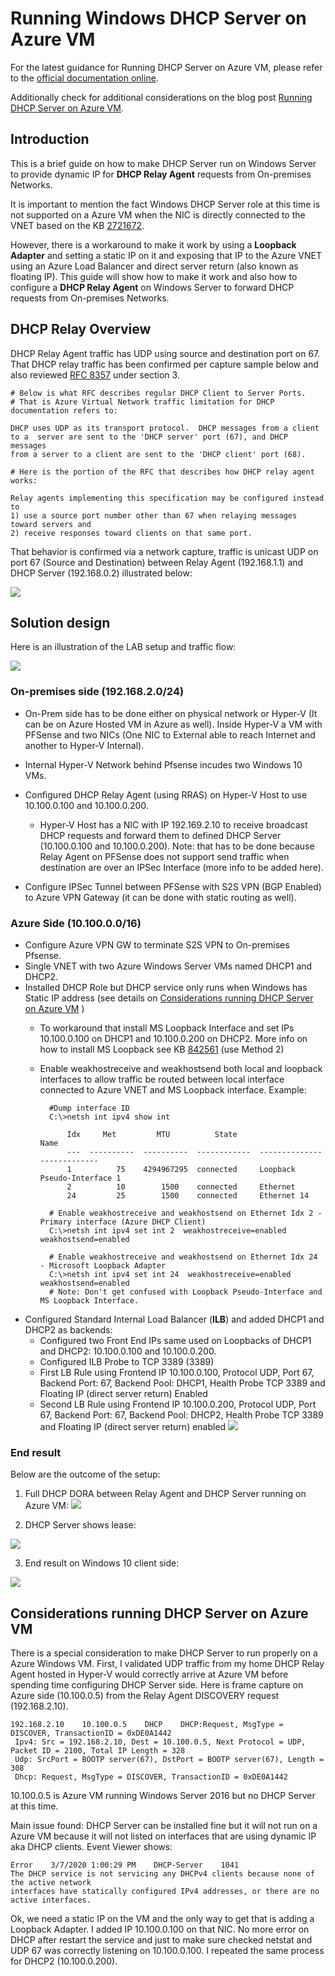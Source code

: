 
# Running Windows DHCP Server on Azure VM

For the latest guidance for Running DHCP Server on Azure VM, please refer to the [official documentation online](https://learn.microsoft.com/en-us/azure/virtual-network/virtual-networks-faq#can-i-deploy-a-dhcp-server-in-a-virtual-network).

Additionally check for additional considerations on the blog post [Running DHCP Server on Azure VM](https://techcommunity.microsoft.com/t5/azure-networking/running-dhcp-server-on-azure-vm/ba-p/1230000).

## Introduction

This is a brief guide on how to make DHCP Server run on Windows Server to provide dynamic IP for **DHCP Relay Agent** requests from On-premises Networks.

It is important to mention the fact Windows DHCP Server role at this time is not supported on a Azure VM when the NIC is directly connected to the VNET based on the KB [2721672](https://support.microsoft.com/en-us/help/2721672/microsoft-server-software-support-for-microsoft-azure-virtual-machines).

However, there is a workaround to make it work by using a **Loopback Adapter** and setting a static IP on it and exposing that IP to the Azure VNET using an Azure Load Balancer and direct server return (also known as floating IP). This guide will show how to make it work and also how to configure a **DHCP Relay Agent** on Windows Server to forward DHCP requests from On-premises Networks.

## DHCP Relay Overview

DHCP Relay Agent traffic has UDP using source and destination port on 67. That DHCP relay traffic has been confirmed per capture sample below and also reviewed [RFC 8357](https://tools.ietf.org/html/rfc8357#section-3) under section 3.

    # Below is what RFC describes regular DHCP Client to Server Ports. 
    # That is Azure Virtual Network traffic limitation for DHCP documentation refers to:
    
    DHCP uses UDP as its transport protocol.  DHCP messages from a client
    to a  server are sent to the 'DHCP server' port (67), and DHCP messages
    from a server to a client are sent to the 'DHCP client' port (68).
    
    # Here is the portion of the RFC that describes how DHCP relay agent works:
    
    Relay agents implementing this specification may be configured instead to 
    1) use a source port number other than 67 when relaying messages toward servers and 
    2) receive responses toward clients on that same port. 

That behavior is confirmed via a network capture, traffic is unicast UDP on port 67 (Source and Destination) between Relay Agent (192.168.1.1) and DHCP Server (192.168.0.2) illustrated below:

![](./media/image1.png)

## Solution design

Here is an illustration of the LAB setup and traffic flow:

![](./media/image2.png)

### On-premises side (192.168.2.0/24)

- On-Prem side has to be done either on physical network or Hyper-V (It can be on Azure Hosted VM in Azure as well). Inside Hyper-V a VM with PFSense and two NICs (One NIC to External able to reach Internet and another to Hyper-V Internal).

- Internal Hyper-V Network behind Pfsense incudes two Windows 10 VMs.  
- Configured DHCP Relay Agent (using RRAS) on Hyper-V Host to use 10.100.0.100 and 10.100.0.200.
    - Hyper-V Host has a NIC with IP 192.169.2.10 to receive broadcast DHCP requests and forward them to defined DHCP Server (10.100.0.100 and 10.100.0.200).
    Note: that has to be done because Relay Agent on PFSense does not support send traffic when destination are over an IPSec Interface (more info to be added here).
- Configure IPSec Tunnel between PFSense with S2S VPN (BGP Enabled) to Azure VPN Gateway (it can be done with static routing as well).

### Azure Side (10.100.0.0/16)

- Configure Azure VPN GW to terminate S2S VPN to On-premises Pfsense. 
- Single VNET with two Azure Windows Server VMs named DHCP1 and DHCP2.
- Installed DHCP Role but DHCP service only runs when Windows has Static IP address (see details on [Considerations running DHCP Server on Azure VM](#considerations-running-dhcp-server-on-azure-vm) )
    - To workaround that install MS Loopback Interface and set IPs 10.100.0.100 on DHCP1 and 10.100.0.200 on DHCP2.
    More info on how to install MS Loopback see KB [842561](https://support.microsoft.com/en-us/help/842561/) (use Method 2)
    - Enable weakhostreceive and weakhostsend both local and loopback interfaces to allow traffic be routed between local interface connected to Azure VNET and MS Loopback interface. Example:

            #Dump interface ID
            C:\>netsh int ipv4 show int

                Idx     Met         MTU          State                Name
                ---  ----------  ----------  ------------  ---------------------------
                1          75    4294967295  connected     Loopback Pseudo-Interface 1
                2          10        1500    connected     Ethernet
                24         25        1500    connected     Ethernet 14
            
            # Enable weakhostreceive and weakhostsend on Ethernet Idx 2 - Primary interface (Azure DHCP Client)
            C:\>netsh int ipv4 set int 2  weakhostreceive=enabled weakhostsend=enabled
            
            # Enable weakhostreceive and weakhostsend on Ethernet Idx 24 - Microsoft Loopback Adapter
            C:\>netsh int ipv4 set int 24  weakhostreceive=enabled weakhostsend=enabled
            # Note: Don't get confused with Loopback Pseudo-Interface and MS Loopback Interface.

- Configured Standard Internal Load Balancer (**ILB**) and added DHCP1 and DHCP2 as backends:
    - Configured two Front End IPs same used on Loopbacks of DHCP1 and DHCP2: 10.100.0.100 and 10.100.0.200.
    - Configured ILB Probe to TCP 3389 (3389)
    - First LB Rule using Frontend IP 10.100.0.100, Protocol UDP, Port 67, Backend Port: 67, Backend Pool: DHCP1, Health Probe TCP 3389 and Floating IP (direct server return) Enabled
    - Second LB Rule using Frontend IP 10.100.0.200, Protocol UDP, Port 67, Backend Port: 67, Backend Pool: DHCP2, Health Probe TCP 3389 and Floating IP (direct server return) enabled
            ![](./media/image3.png)

### End result

Below are the outcome of the setup:

1. Full  DHCP DORA between Relay Agent and DHCP Server running on Azure VM:
![](./media/image4.png)

2. DHCP Server shows lease:

![](./media/image5.png) 

3. End result on Windows 10 client side:

![](./media/image6.png) 

## Considerations running DHCP Server on Azure VM

There is a special consideration to make DHCP Server to run properly on a Azure Windows VM. First, I validated UDP traffic from my home DHCP Relay Agent hosted in Hyper-V would correctly arrive at Azure VM before spending time configuring DHCP Server side. Here is frame capture on Azure side (10.100.0.5) from the Relay Agent DISCOVERY request (192.168.2.10).
 
    192.168.2.10    10.100.0.5    DHCP    DHCP:Request, MsgType = DISCOVER, TransactionID = 0xDE0A1442
     Ipv4: Src = 192.168.2.10, Dest = 10.100.0.5, Next Protocol = UDP, Packet ID = 2100, Total IP Length = 328
     Udp: SrcPort = BOOTP server(67), DstPort = BOOTP server(67), Length = 308
     Dhcp: Request, MsgType = DISCOVER, TransactionID = 0xDE0A1442
 
10.100.0.5 is Azure VM running Windows Server 2016 but no DHCP Server at this time. 

Main issue found: DHCP Server can be installed fine but it will not run on a Azure VM because it will not listed on interfaces that are using dynamic IP aka DHCP clients. Event Viewer shows:

    Error    3/7/2020 1:00:29 PM    DHCP-Server    1041 
    The DHCP service is not servicing any DHCPv4 clients because none of the active network 
    interfaces have statically configured IPv4 addresses, or there are no active interfaces.

Ok, we need a static IP on the VM and the only way to get that is adding a Loopback Adapter. I added IP 10.100.0.100 on that NIC. No more error on DHCP after restart the service and just to make sure checked netstat and UDP 67 was correctly listening on 10.100.0.100. I repeated the same process for DHCP2 (10.100.0.200).
